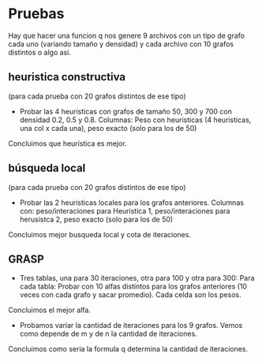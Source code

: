 # Pruebas #

Hay que hacer una funcion q nos genere 9 archivos con un tipo de grafo cada uno (variando tamaño y densidad) y cada archivo con 10 grafos distintos o algo asi.

## heuristica constructiva ##

(para cada prueba con 20 grafos distintos de ese tipo)

  * Probar las 4 heuristicas con grafos de tamaño 50, 300 y 700 con densidad 0.2, 0.5 y 0.8. Columnas: Peso con heuristicas (4 heuristicas, una col x cada una), peso exacto (solo para los de 50)

Concluimos que heurística es mejor.

## búsqueda local ##

(para cada prueba con 20 grafos distintos de ese tipo)

  * Probar las 2 heuristicas locales para los grafos anteriores.
Columnas con: peso/interaciones para Heuristica 1, peso/interaciones para herusistca 2, peso exacto (solo para los de 50)

Concluimos mejor busqueda local y cota de iteraciones.

## GRASP ##

  * Tres tablas, una para 30 iteraciones, otra para 100 y otra para 300:
Para cada tabla: Probar con 10 alfas distintos para los grafos anteriores (10 veces con cada grafo y sacar promedio). Cada celda son los pesos.

Concluimos el mejor alfa.

  * Probamos variar la cantidad de iteraciones para los 9 grafos. Vemos como depende de m y de n la cantidad de iteraciones.

Concluimos como seria la formula q determina la cantidad de iteraciones.